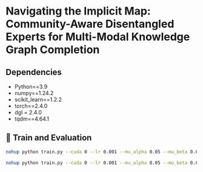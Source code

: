 # Navigating the Implicit Map: Community-Aware Disentangled Experts for Multi-Modal Knowledge Graph Completion


##  Dependencies
- Python==3.9
- numpy==1.24.2
- scikit_learn==1.2.2
- torch==2.4.0
- dgl = 2.4.0
- tqdm==4.64.1


## 📕 Train and Evaluation


```bash
nohup python train.py --cuda 0 --lr 0.001 --mu_alpha 0.05 --mu_beta 0.02 --dim 200 --dataset MKG-W --epochs 2000 --group_num 4 --gtype gmm --rgcngraph True > log.txt &

nohup python train.py --cuda 0 --lr 0.001 --mu_alpha 0.05 --mu_beta 0.02 --dim 200 --dataset DB15K --epochs 2000 --group_num 4 --gtype gmm --rgcngraph True > log.txt &
```




